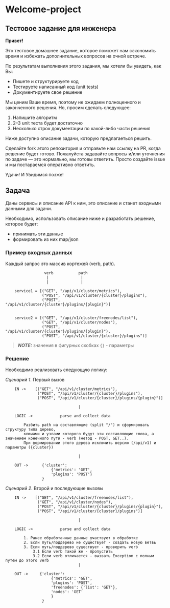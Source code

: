 # Welcome-project
## Тестовое задание для инженера

**Привет!**

Это тестовое домашнее задание, которое поможет нам сэкономить время и избежать дополнительных вопросов на очной встрече.

По результатам выполнения этого задания, мы хотели бы увидеть, как Вы:

- Пишете и структурируете код
- Тестируете написанный код (unit tests)
- Документируете свое решение


Мы ценим Ваше время, поэтому не ожидаем полноценного и законченного решения.
Но, просим сделать следующее:

1. Напишите алгоритм
2. 2–3 unit теста будет достаточно
3. Несколько строк документации по какой-либо части решения

Ниже доступно описание задачи, которую предлагаеться решить.

Сделайте fork этого репозитория и отправьте нам ссылку на PR, когда решение будет готово.
Пожалуйста задавайте вопросы и/или уточнения по задаче — это нормально, мы готовы ответить. 
Просто создайте issue и мы постараемся оперативно ответить.

Удачи! И Увидимся позже!

## Задача

Даны сервисы и описание API к ним, это описание и станет входными данными для задачи.

Необходимо, использовать описание ниже и разработать решение, которое будет:

- принимать эти данные
- формировать из них map/json

### Пример входных данных


Каждый запрос это массив кортежей (verb, path). 

```
                 verb           path
                  |              |
                  |              |

    service1 = [("GET", "/api/v1/cluster/metrics"),
                ("POST", "/api/v1/cluster/{cluster}/plugins"),
                ("POST", "/api/v1/cluster/{cluster}/plugins/{plugin}")]


    service2 = [("GET", "/api/v1/cluster/freenodes/list"),
                ("GET", "/api/v1/cluster/nodes"),
                ("POST", "/api/v1/cluster/{cluster}/plugins/{plugin}"),
                ("POST", "/api/v1/cluster/{cluster}/plugins")]
```

> **_NOTE:_** значения в фигурных скобках `{}` - параметры

### Решение

Необходимо реализовать следующую логику:

*Сценарий 1*. Первый вызов

```
    IN ->    [("GET", "/api/v1/cluster/metrics"),
              ("POST", "/api/v1/cluster/{cluster}/plugins"),
              ("POST", "/api/v1/cluster/{cluster}/plugins/{plugin}")]

                                |

    LOGIC ->            parse and collect data
                        
        Разбить path на составляющие (split "/") и сформировать структуру типа дерево, 
        ключами и узлами которого будут эти составляющие слова, а значением конечного пути - verb (метод - POST, GET..). 
        При формировании этого дерева исключить версию (/api/v1) и параметры ({cluster})

                                |

    OUT ->      {'cluster': 
                    {'metrics': 'GET', 
                    'plugins': 'POST'}
                }    
```

*Сценарий 2*. Второй и последующие вызовы

```
    IN ->    [("GET", "/api/v1/cluster/freenodes/list"),
              ("GET", "/api/v1/cluster/nodes"),
              ("POST", "/api/v1/cluster/{cluster}/plugins/{plugin}"),
              ("POST", "/api/v1/cluster/{cluster}/plugins")]

                                |

    LOGIC ->            parse and collect data

        1. Ранее обработанные данные участвуют в обработке
        2. Если путь/поддерево не существует - создать новую ветвь
        3. Если путь/поддерево существует - проверить verb
            3.1 Если verb такой же - пропустить
            3.2 Если verb отличается - вызвать Exception с полным путем до этого verb
                                |

    OUT ->     {'cluster': 
                    {'metrics': 'GET', 
                    'plugins': 'POST', 
                    'freenodes': {'list': 'GET'}, 
                    'nodes': 'GET'
                    }
                }
```
